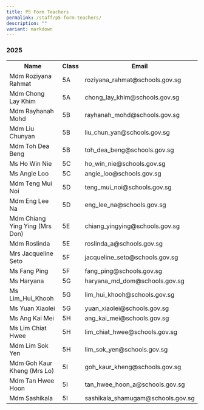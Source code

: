 ```yaml
---
title: P5 Form Teachers
permalink: /staff/p5-form-teachers/
description: ""
variant: markdown
---
```

### **2025**
<table>
    <tbody><tr style="width:100%">
        <th style="width:40%">Name</th>
        <th style="width:10%">Class</th>
        <th style="width:50%">Email</th>
    </tr>
<tr>
        <td>Mdm Roziyana Rahmat</td>
        <td>5A</td>
        <td>roziyana_rahmat@schools.gov.sg</td>
    </tr>
<tr>
        <td>Mdm Chong Lay Khim</td>
        <td>5A</td>
        <td>chong_lay_khim@schools.gov.sg</td>
    </tr>
<tr>
        <td>Mdm Rayhanah Mohd</td>
        <td>5B</td>
        <td>rayhanah_mohd@schools.gov.sg</td>
    </tr>
<tr>
        <td>Mdm Liu Chunyan</td>
        <td>5B</td>
        <td>liu_chun_yan@schools.gov.sg</td>
    </tr>
<tr>
        <td>Mdm Toh Dea Beng</td>
        <td>5B</td>
        <td>toh_dea_beng@schools.gov.sg</td>
    </tr>
<tr>
        <td>Ms Ho Win Nie</td>
        <td>5C</td>
        <td>ho_win_nie@schools.gov.sg</td>
    </tr>
<tr>
        <td>Ms Angie Loo</td>
        <td>5C</td>
        <td>angie_loo@schools.gov.sg</td>
    </tr>
 <tr>
        <td>Mdm Teng Mui Noi</td>
        <td>5D</td>
        <td>teng_mui_noi@schools.gov.sg</td>
    </tr>
<tr>
        <td>Mdm Eng Lee Na</td>
        <td>5D</td>
        <td>eng_lee_na@schools.gov.sg</td>
    </tr>
<tr>
        <td>Mdm Chiang Ying Ying (Mrs Don)</td>
        <td>5E</td>
        <td>chiang_yingying@schools.gov.sg</td>
    </tr>
<tr>
        <td>Mdm Roslinda</td>
        <td>5E</td>
        <td>roslinda_a@schools.gov.sg</td>
    </tr>
<tr>
        <td>Mrs Jacqueline Seto</td>
        <td>5F</td>
        <td>jacqueline_seto@schools.gov.sg</td>
    </tr>
<tr>
        <td>Ms Fang Ping</td>
        <td>5F</td>
        <td>fang_ping@schools.gov.sg</td>
    </tr>
<tr>
        <td>Ms Haryana </td>
        <td>5G</td>
        <td>haryana_md_dom@schools.gov.sg</td>
    </tr>
 <tr>
        <td>Ms Lim_Hui_Khooh</td>
        <td>5G</td>
        <td>lim_hui_khooh@schools.gov.sg</td>
    </tr>
 <tr>
        <td>Ms Yuan Xiaolei</td>
        <td>5G</td>
        <td>yuan_xiaolei@schools.gov.sg</td>
    </tr>
<tr>
        <td>Ms Ang Kai Mei</td>
        <td>5H</td>
        <td>ang_kai_mei@schools.gov.sg</td>
    </tr>
 <tr>
        <td>Ms Lim Chiat Hwee</td>
        <td>5H</td>
        <td>lim_chiat_hwee@schools.gov.sg</td>
    </tr>
 <tr>
        <td>Mdm Lim Sok Yen</td>
        <td>5H</td>
        <td>lim_sok_yen@schools.gov.sg</td>
    </tr>
 <tr>
        <td>Mdm Goh Kaur Kheng (Mrs Lo)</td>
        <td>5I</td>
        <td>goh_kaur_kheng@schools.gov.sg</td>
    </tr>
<tr>
        <td>Mdm Tan Hwee Hoon</td>
        <td>5I</td>
        <td>tan_hwee_hoon_a@schools.gov.sg</td>
    </tr>
<tr>
        <td>Mdm Sashikala</td>
        <td>5I</td>
        <td>sashikala_shamugam@schools.gov.sg</td>
    </tr>
</tbody></table>
